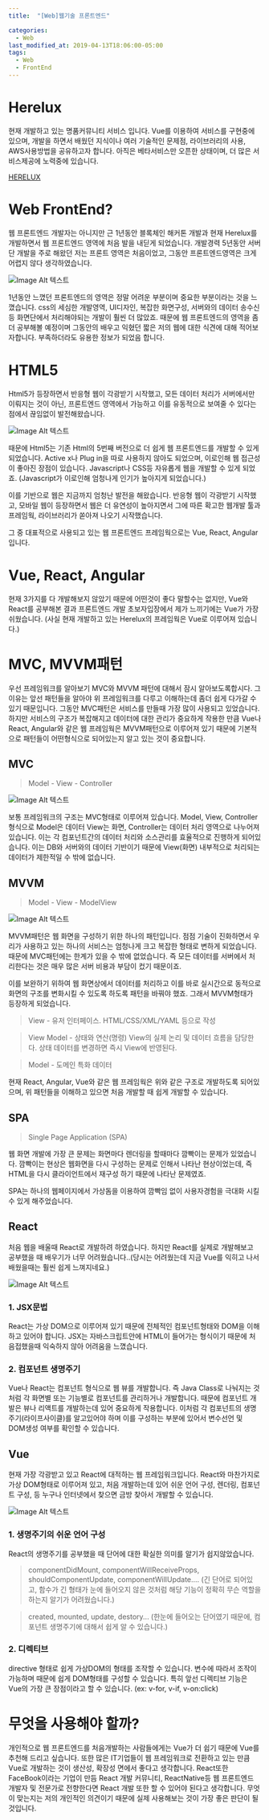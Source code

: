 ```yaml
---
title:  "[Web]웹기술 프론트엔드"

categories:
  - Web
last_modified_at: 2019-04-13T18:06:00-05:00
tags:
  - Web
  - FrontEnd
---
```


# Herelux
현재 개발하고 있는 명품커뮤니티 서비스 입니다. Vue를 이용하여 서비스를 구현중에 있으며, 개발을 하면서 배웠던 지식이나 여러 기술적인 문제점, 라이브러리의 사용, AWS사용방법을 공유하고자 합니다.
아직은 베타서비스만 오픈한 상태이며, 더 많은 서비스제공에 노력중에 있습니다.

[HERELUX](http://www.herelux.com)

# Web FrontEnd?
웹 프론트엔드 개발자는 아니지만 근 1년동안 블록체인 해커톤 개발과 현재 Herelux를 개발하면서 웹 프론트엔드 영역에 처음 발을 내딛게 되었습니다.
개발경력 5년동안 서버단 개발을 주로 해왔던 저는 프론트 영역은 처음이었고, 그동안 프론트엔드영역은 크게 어렵지 않다 생각하였습니다.

![Image Alt 텍스트](/assets/img/frontend.png)

1년동안 느꼈던 프론트엔드의 영역은 정말 어려운 부분이며 중요한 부분이라는 것을 느꼈습니다. css의 세심한 개발영역, UI디자인, 복잡한 화면구성, 서버와의 데이터 송수신 등 화면단에서 처리해야되는 개발이 훨씬 더 많았죠.
때문에 웹 프론트엔드의 영역을 좀 더 공부해볼 예정이며 그동안의 배우고 익혔던 짧은 저의 웹에 대한 식견에 대해 적어보자합니다. 부족하더라도 유용한 정보가 되었음 합니다.

# HTML5
Html5가 등장하면서 반응형 웹이 각광받기 시작했고, 모든 데이터 처리가 서버에서만 이뤄지는 것이 아닌, 프론트엔드 영역에서 가능하고 이를 유동적으로 보여줄 수 있다는 점에서 끊임없이 발전해왔습니다.

![Image Alt 텍스트](/assets/img/html5.jpg)

때문에 Html5는 기존 Html의 5번째 버전으로 더 쉽게 웹 프론트엔드를 개발할 수 있게 되었습니다. Active x나 Plug in을 따로 사용하지 않아도 되었으며, 이로인해 웹 접근성이 좋아진 장점이 있습니다. Javascript나 CSS등 자유롭게 웹을 개발할 수 있게 되었죠. (Javascript가 이로인해 엄청나게 인기가 높아지게 되었습니다.)

이를 기반으로 웹은 지금까지 엄청난 발전을 해왔습니다. 반응형 웹이 각광받기 시작했고, 모바일 웹이 등장하면서 웹은 더 유연성이 높아지면서 그에 따른 확고한 웹개발 툴과 프레임웍, 라이브러리가 쏟아져 나오기 시작했습니다.

그 중 대표적으로 사용되고 있는 웹 프론트엔드 프레임웍으로는 Vue, React, Angular입니다.

# Vue, React, Angular
현재 3가지를 다 개발해보지 않았기 때문에 어떤것이 좋다 말할수는 없지만, Vue와 React를 공부해본 결과 프론트엔드 개발 초보자입장에서 제가 느끼기에는 Vue가 가장 쉬웠습니다. (사실 현재 개발하고 있는 Herelux의 프레임웍은 Vue로 이루어져 있습니다.)

# MVC, MVVM패턴
우선 프레임워크를 알아보기 MVC와 MVVM 패턴에 대해서 잠시 알아보도록합시다. 그 이유는 앞선 패턴들을 알아야 위 프레임워크를 다루고 이해하는데 좀더 쉽게 다가갈 수 있기 때문입니다.
그동안 MVC패턴은 서비스를 만들때 가장 많이 사용되고 있었습니다. 하지만 서비스의 구조가 복잡해지고 데이터에 대한 관리가 중요하게 작용한 만큼
Vue나 React, Angular와 같은 웹 프레임웍은 MVVM패턴으로 이루어져 있기 때문에 기본적으로 패턴들이 어떤형식으로 되어있는지 알고 있는 것이 중요합니다.

## MVC
> Model - View -  Controller

![Image Alt 텍스트](/assets/img/MVC.jpeg)

보통 프레임워크의 구조는 MVC형태로 이루어져 있습니다. Model, View, Controller 형식으로 Model은 데이터 View는 화면, Controller는 데이터 처리 영역으로 나누어져 있습니다. 이는 각 컴포넌트간의 데이터 처리와 소스관리를 효율적으로 진행하게 되어있습니다. 이는 DB와 서버와의 데이터 기반이기 때문에 View(화면) 내부적으로 처리되는 데이터가 제한적일 수 밖에 없습니다.

## MVVM
> Model - View - ModelView

![Image Alt 텍스트](/assets/img/MVVM패턴.png)

MVVM패턴은 웹 화면을 구성하기 위한 하나의 패턴입니다. 점점 기술이 진화하면서 우리가 사용하고 있는 하나의 서비스는 엄청나게 크고 복잡한 형태로 변하게 되었습니다. 때문에 MVC패턴에는 한계가 있을 수 밖에 없었습니다. 즉 모든 데이터를 서버에서 처리한다는 것은 매우 많은 서버 비용과 부담이 컸기 때문이죠.

이를 보완하기 위하여 웹 화면상에서 데이터를 처리하고 이를 바로 실시간으로 동적으로 화면의 구조를 변화시킬 수 있도록 하도록 패턴을 바꿔야 했죠.
그래서 MVVM형태가 등장하게 되었습니다.

> View - 유저 인터페이스. HTML/CSS/XML/YAML 등으로 작성

> View Model - 상태와 연산(명령) View의 실제 논리 및 데이터 흐름을 담당한다. 상태 데이터를 변경하면 즉시 View에 반영된다.

> Model - 도메인 특화 데이터

현재 React, Angular, Vue와 같은 웹 프레임웍은 위와 같은 구조로 개발하도록 되어있으며, 위 패턴들을 이해하고 있으면 처음 개발할 때 쉽게 개발할 수 있습니다.

## SPA
> Single Page Application (SPA)

웹 화면 개발에 가장 큰 문제는 화면마다 렌더링을 할때마다 깜빡이는 문제가 있었습니다. 깜빡이는 현상은 웹화면을 다시 구성하는 문제로 인해서 나타난 현상이었는데, 즉 HTML을 다시 클라이언트에서 재구성 하기 때문에 나타난 문제였죠.

SPA는 하나의 웹페이지에서 가상돔을 이용하여 깜빡임 없이 사용자경험을 극대화 시킬 수 있게 해주었습니다.

## React
처음 웹을 배울때 React로 개발하려 하였습니다. 하지만 React를 실제로 개발해보고 공부했을 때 배우기가 너무 어려웠습니다..(당시는 어려웠는데 지금 Vue를 익히고 나서 배웠을때는 훨씬 쉽게 느껴지네요.)

![Image Alt 텍스트](/assets/img/react.png)

### 1. JSX문법

React는 가상 DOM으로 이루어져 있기 때문에 전체적인 컴포넌트형태와 DOM을 이해하고 있어야 합니다. JSX는 자바스크립트안에 HTML이 들어가는 형식이기 때문에 처음접했을때 익숙하지 않아 어려움을 느꼈습니다.

### 2. 컴포넌트 생명주기

Vue나 React는 컴포넌트 형식으로 웹 뷰를 개발합니다. 즉 Java Class로 나눠지는 것처럼 각 화면별 또는 기능별로 컴포넌트를 관리하거나 개발합니다. 때문에 컴포넌트 개발은 뷰나 리액트를 개발하는데 있어 중요하게 작용합니다. 이처럼 각 컴포넌트의 생명주기(라이프사이클)를 알고있어야 하며 이를 구성하는 부분에 있어서 변수선언 및 DOM생성 여부를 확인할 수 있습니다.

## Vue
현재 가장 각광받고 있고 React에 대적하는 웹 프레임워크입니다. React와 마찬가지로 가상 DOM형태로 이루어져 있고, 처음 개발하는데 있어 쉬운 언어 구성, 렌더링, 컴포넌트 구성, 등 누구나 인터넷에서 찾으면 금방 찾아서 개발할 수 있습니다.

![Image Alt 텍스트](/assets/img/vue.png)

### 1. 생명주기의 쉬운 언어 구성

React의 생명주기를 공부했을 때 단어에 대한 확실한 의미를 알기가 쉽지않았습니다.

> componentDidMount, componentWillReceiveProps, shouldComponentUpdate, componentWillUpdate....
(긴 단어로 되어있고, 함수가 긴 형태가 눈에 들어오지 않은 것처럼 해당 기능이 정확히 무슨 역할을 하는지 알기가 어려웠습니다.)

> created, mounted, update, destory...
(한눈에 들어오는 단어였기 때문에, 컴포넌트 생명주기에 대해서 쉽게 알 수 있습니다.)

### 2. 디렉티브
directive 형태로 쉽게 가상DOM의 형태를 조작할 수 있습니다. 변수에 따라서 조작이 가능하며 때문에 쉽게 DOM형태를 구성할 수 있습니다. 특히 앞선 디렉티브 기능은 Vue의 가장 큰 장점이라고 할 수 있습니다.
(ex: v-for, v-if, v-on:click)

# 무엇을 사용해야 할까?
개인적으로 웹 프론트엔드를 처음개발하는 사람들에게는 Vue가 더 쉽기 때문에 Vue를 추천해 드리고 싶습니다. 또한 많은 IT기업들이 웹 프레임워크로 전환하고 있는 만큼 Vue로 개발하는 것이 생산성, 확장성 면에서 좋다고 생각합니다.
React또한 FaceBook이라는 기업이 만듬 React 개발 커뮤니티, ReactNative등 웹 프론트엔드 개발자 및 전문가로 전향한다면 React 개발 또한 할 수 있어야 된다고 생각합니다. 무엇이 맞는지는 저의 개인적인 의견이기 때문에 실제 사용해보는 것이 가장 좋은 판단이 될 것입니다.
